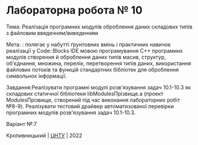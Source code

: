 ﻿# Лабораторна робота № 10

Тема: Реалізація програмних модулів оброблення даних складових типів з файловим введенням/виведенням


Мета: : полягає у набутті ґрунтовних вмінь і практичних навичок реалізації у Code::Blocks IDE мовою програмування C++ програминх модулів створення й оброблення даних типів масив, структур, об'єднання, множина, перелік, перетворення типів даних, використання файлових потоків та функцій стандартних бібліотек для оброблення символьнох інформації.


Завдання:Реалізувати програмні модулі розв'язування задач 10.1-10.3 як складових статичної бібліотеки libModulesПрізвище.a (проект ModulesПрізвище, створений під час виконання лабораторних робіт №8-9). Реалізувати тестовий драйвер автоматизованої перевірки програмних модулів розв'язування задач 10.1-10.3.



Варіант №:7



Кропивницький | <a href="http://www.kntu.kr.ua/">ЦНТУ</a> | 2022